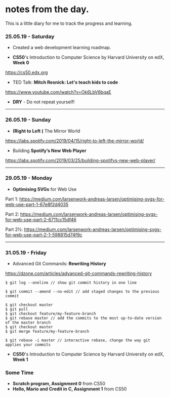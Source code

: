 # notes from the day.
This is a little diary for me to track the progress and learning.

### 25.05.19 - Saturday
- Created a web development learning roadmap.

- **CS50**'s Introduction to Computer Science by Harvard University on edX, **Week 0**

https://cs50.edx.org

- TED Talk: **Mitch Resnick: Let's teach kids to code**

https://www.youtube.com/watch?v=Ok6LbV6bqaE

- **DRY** - Do not repeat yourself!

---

### 26.05.19 - Sunday
- **(Right to Left (** The Mirror World

https://labs.spotify.com/2019/04/15/right-to-left-the-mirror-world/

- Building **Spotify’s New Web Player**

https://labs.spotify.com/2019/03/25/building-spotifys-new-web-player/

---

### 29.05.19 - Monday
- **Optimising SVGs** for Web Use

Part 1: https://medium.com/larsenwork-andreas-larsen/optimising-svgs-for-web-use-part-1-67e8f2d4035

Part 2: https://medium.com/larsenwork-andreas-larsen/optimising-svgs-for-web-use-part-2-6711cc15df46

Part 2½: https://medium.com/larsenwork-andreas-larsen/optimising-svgs-for-web-use-part-2-1-598815d74f9c

---

### 31.05.19 - Friday
- Advanced Git Commands: **Rewriting History**

https://dzone.com/articles/advanced-git-commands-rewriting-history

```
$ git log --oneline // show git commit history in one line

$ git commit --amend --no-edit // add staged changes to the previous commit

$ git checkout master
$ git pull
$ git checkout feature/my-feature-branch
$ git rebase master // add the commits to the most up-to-date version of the master branch
$ git checkout master
$ git merge feature/my-feature-branch

$ git rebase -i master // interactive rebase, change the way git applies your commits

```

- **CS50**'s Introduction to Computer Science by Harvard University on edX, **Week 1**

### Some Time
- **Scratch program, Assignment 0** from CS50
- **Hello, Mario and Credit in C, Assignment 1** from CS50
